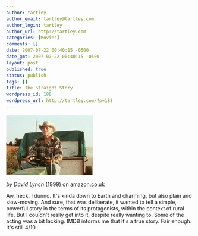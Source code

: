 ```yaml
---
author: tartley
author_email: tartley@tartley.com
author_login: tartley
author_url: http://tartley.com
categories: [Movies]
comments: []
date: 2007-07-22 00:40:15 -0500
date_gmt: 2007-07-22 00:40:15 -0500
layout: post
published: true
status: publish
tags: []
title: The Straight Story
wordpress_id: 188
wordpress_url: http://tartley.com/?p=188
---
```


![The Straight Story](/assets/2007/07/thestraightstory.jpg)

*by David Lynch* (1999) [on amazon.co.uk](http://imdb.com/title/tt0166896/)

Aw, heck, I dunno. It's kinda down to Earth and charming, but also plain
and slow-moving. And sure, that was deliberate, it wanted to tell a
simple, powerful story in the terms of its protagonists, within the
context of rural life. But I couldn't really get into it, despite really
wanting to. Some of the acting was a bit lacking. IMDB informs me that
it's a true story. Fair enough. It's still 4/10.
